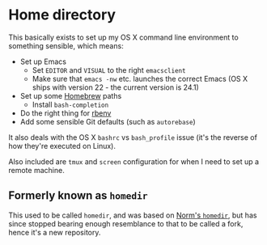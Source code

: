 Home directory
==============

This basically exists to set up my OS X command line environment to
something sensible, which means:

* Set up Emacs
  * Set `EDITOR` and `VISUAL` to the right `emacsclient`
  * Make sure that `emacs -nw` etc. launches the correct Emacs (OS X
    ships with version 22 - the current version is 24.1)
* Set up some [Homebrew](https://github.com/mxcl/homebrew) paths
  * Install `bash-completion`
* Do the right thing for [rbenv](https://github.com/sstephenson/rbenv)
* Add some sensible Git defaults (such as `autorebase`)

It also deals with the OS X `bashrc` vs `bash_profile` issue (it's the
reverse of how they're executed on Linux).

Also included are `tmux` and `screen` configuration for when I need to
set up a remote machine.

## Formerly known as `homedir`

This used to be called `homedir`, and was based on
[Norm's `homedir`](https://github.com/norm/homedir), but has since
stopped bearing enough resemblance to that to be called a fork, hence
it's a new repository.
